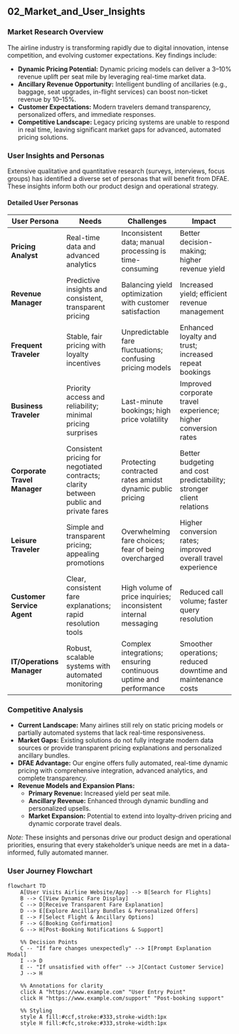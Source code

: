 ## 02_Market_and_User_Insights

### Market Research Overview
The airline industry is transforming rapidly due to digital innovation, intense competition, and evolving customer expectations. Key findings include:
- **Dynamic Pricing Potential:** Dynamic pricing models can deliver a 3–10% revenue uplift per seat mile by leveraging real-time market data.
- **Ancillary Revenue Opportunity:** Intelligent bundling of ancillaries (e.g., baggage, seat upgrades, in-flight services) can boost non-ticket revenue by 10–15%.
- **Customer Expectations:** Modern travelers demand transparency, personalized offers, and immediate responses.
- **Competitive Landscape:** Legacy pricing systems are unable to respond in real time, leaving significant market gaps for advanced, automated pricing solutions.

### User Insights and Personas
Extensive qualitative and quantitative research (surveys, interviews, focus groups) has identified a diverse set of personas that will benefit from DFAE. These insights inform both our product design and operational strategy.

#### Detailed User Personas

| User Persona               | Needs                                                    | Challenges                                                   | Impact                                                    |
|----------------------------|----------------------------------------------------------|--------------------------------------------------------------|-----------------------------------------------------------|
| **Pricing Analyst**        | Real-time data and advanced analytics                    | Inconsistent data; manual processing is time-consuming         | Better decision-making; higher revenue yield               |
| **Revenue Manager**        | Predictive insights and consistent, transparent pricing   | Balancing yield optimization with customer satisfaction         | Increased yield; efficient revenue management              |
| **Frequent Traveler**      | Stable, fair pricing with loyalty incentives              | Unpredictable fare fluctuations; confusing pricing models       | Enhanced loyalty and trust; increased repeat bookings        |
| **Business Traveler**      | Priority access and reliability; minimal pricing surprises  | Last-minute bookings; high price volatility                     | Improved corporate travel experience; higher conversion rates |
| **Corporate Travel Manager** | Consistent pricing for negotiated contracts; clarity between public and private fares | Protecting contracted rates amidst dynamic public pricing       | Better budgeting and cost predictability; stronger client relations |
| **Leisure Traveler**       | Simple and transparent pricing; appealing promotions        | Overwhelming fare choices; fear of being overcharged              | Higher conversion rates; improved overall travel experience   |
| **Customer Service Agent** | Clear, consistent fare explanations; rapid resolution tools | High volume of price inquiries; inconsistent internal messaging   | Reduced call volume; faster query resolution                |
| **IT/Operations Manager**  | Robust, scalable systems with automated monitoring         | Complex integrations; ensuring continuous uptime and performance | Smoother operations; reduced downtime and maintenance costs   |

### Competitive Analysis
- **Current Landscape:** Many airlines still rely on static pricing models or partially automated systems that lack real-time responsiveness.
- **Market Gaps:** Existing solutions do not fully integrate modern data sources or provide transparent pricing explanations and personalized ancillary bundles.
- **DFAE Advantage:** Our engine offers fully automated, real-time dynamic pricing with comprehensive integration, advanced analytics, and complete transparency.
- **Revenue Models and Expansion Plans:**  
  - **Primary Revenue:** Increased yield per seat mile.  
  - **Ancillary Revenue:** Enhanced through dynamic bundling and personalized upsells.  
  - **Market Expansion:** Potential to extend into loyalty-driven pricing and dynamic corporate travel deals.

*Note:* These insights and personas drive our product design and operational priorities, ensuring that every stakeholder’s unique needs are met in a data-informed, fully automated manner.

### User Journey Flowchart
```mermaid
flowchart TD
    A[User Visits Airline Website/App] --> B[Search for Flights]
    B --> C[View Dynamic Fare Display]
    C --> D[Receive Transparent Fare Explanation]
    D --> E[Explore Ancillary Bundles & Personalized Offers]
    E --> F[Select Flight & Ancillary Options]
    F --> G[Booking Confirmation]
    G --> H[Post-Booking Notifications & Support]
    
    %% Decision Points
    C -- "If fare changes unexpectedly" --> I[Prompt Explanation Modal]
    I --> D
    E -- "If unsatisfied with offer" --> J[Contact Customer Service]
    J --> H

    %% Annotations for clarity
    click A "https://www.example.com" "User Entry Point"
    click H "https://www.example.com/support" "Post-booking support"
    
    %% Styling
    style A fill:#ccf,stroke:#333,stroke-width:1px
    style H fill:#cfc,stroke:#333,stroke-width:1px
```
